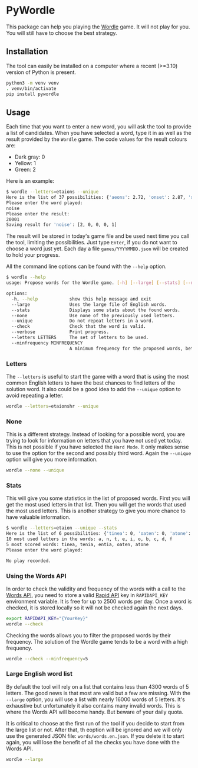 # PyWordle

This package can help you playing the [Wordle](https://www.powerlanguage.co.uk/wordle/) game. It will not play for you. You will still have to choose the best strategy.

## Installation

The tool can easily be installed on a computer where a recent (>=3.10) version of Python is present.

```bash
python3 -m venv venv
. venv/bin/activate
pip install pywordle
```

## Usage

Each time that you want to enter a new word, you will ask the tool to provide a list of candidates. When you have selected a word, type it in as well as the result provided by the `Wordle` game. The code values for the result colours are:

* Dark gray: 0
* Yellow: 1
* Green: 2

Here is an example:

```bash
$ wordle --letters=etaions --unique
Here is the list of 37 possibilities: {'aeons': 2.72, 'onset': 2.87, 'saint': 4.43, 'tinea': 0, 'oaten': 0, 'antes': 3.17, 'siena': 2.4, 'atone': 3.11, 'tines': 2.7, 'steno': 1.97, 'stoae': 0, 'anise': 2.3, 'taino': 0, 'stain': 3.78, 'stoai': 0, 'notes': 4.36, 'sotie': 0, 'iotas': 2.68, 'tenia': 2.73, 'neats': 3.93, 'nates': 0, 'satin': 3.12, 'etnas': 2.43, 'senti': 1.97, 'antis': 4.33, 'stone': 4.68, 'seton': 1.73, 'tsine': 0, 'entia': 0, 'eosin': 1.74, 'ostia': 1.82, 'tones': 4.27, 'tains': 2.2, 'inset': 1.73, 'noise': 4.6, 'stane': 0, 'stein': 3.38}
Please enter the word played:
noise
Please enter the result:
20001
Saving result for 'noise': [2, 0, 0, 0, 1]
```

The result will be stored in today's game file and be used next time you call the tool, limiting the possibilities. Just type `Enter`, if you do not want to choose a word just yet. Each day a file `games/YYYYMMDD.json` will be created to hold your progress.

All the command line options can be found with the `--help` option.

```bash
$ wordle --help
usage: Propose words for the Wordle game. [-h] [--large] [--stats] [--none] [--unique] [--check] [--verbose] [--letters LETTERS] [--minfrequency MINFREQUENCY]

options:
  -h, --help            show this help message and exit
  --large               Uses the large file of English words.
  --stats               Displays some stats about the found words.
  --none                Use none of the previously used letters.
  --unique              Do not repeat letters in a word.
  --check               Check that the word is valid.
  --verbose             Print progress.
  --letters LETTERS     The set of letters to be used.
  --minfrequency MINFREQUENCY
                        A minimum frequency for the proposed words, between 1 and 7.

```

### Letters

The `--letters` is useful to start the game with a word that is using the most common English letters to have the best chances to find letters of the solution word. It also could be a good idea to add the `--unique` option to avoid repeating a letter.

```bash
wordle --letters=etaionshr --unique
```

### None

This is a different strategy. Instead of looking for a possible word, you are trying to look for information on letters that you have not used yet today. This is not possible if you have selected the `Hard Mode`. It only makes sense to use the option for the second and possibly third word. Again the `--unique` option will give you more information.

```bash
wordle --none --unique
```

### Stats

This will give you some statistics in the list of proposed words. First you will get the most used letters in that list. Then you will get the words that used the most used letters. This is another strategy to give you more chance to have valuable information.

```bash
$ wordle --letters=etaion --unique --stats
Here is the list of 6 possibilities: {'tinea': 0, 'oaten': 0, 'atone': 3.11, 'taino': 0, 'tenia': 2.73, 'entia': 0}
10 most used letters in the words: a, n, t, e, i, o, b, c, d, f
5 most scored words: tinea, tenia, entia, oaten, atone
Please enter the word played:

No play recorded.
```

### Using the Words API

In order to check the validity and frequency of the words with a call to the [Words API](https://github.com/dwyl/english-words), you need to store a valid [Rapid API](https://rapidapi.com) key in `RAPIDAPI_KEY` environment variable. It is free for up to 2500 words per day. Once a word is checked, it is stored locally so it will not be checked again the next days.

```bash
export RAPIDAPI_KEY="{YourKey}"
wordle --check
```

Checking the words allows you to filter the proposed words by their frequency. The solution of the Wordle game tends to be a word with a high frequency.

```bash
wordle --check --minfrequency=5
```

### Large English word list

By default the tool will rely on a list that contains less than 4300 words of 5 letters. The good news is that most are valid but a few are missing. With the `--large` option, you will use a list with nearly 16000 words of 5 letters. It's exhaustive but unfortunately it also contains many invalid words. This is where the Words API will become handy. But beware of your daily quota.

It is critical to choose at the first run of the tool if you decide to start from the large list or not. After that, th eoption will be ignored and we will only use the generated JSON file: `words/words.en.json`. If you delete it to start again, you will lose the benefit of all the checks you have done with the Words API.

```bash
wordle --large
```
